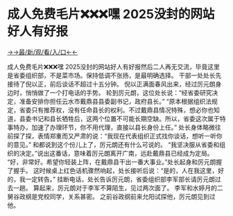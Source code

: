 # 成人免费毛片❌❌❌嘿  2025没封的网站好人有好报

<a href="https://senfoop.com">→→最/新/观/看/入/口←←</a>


成人免费毛片❌❌❌嘿  2025没封的网站好人有好报然后二人再无交流，毕竟这里是省委组织部，不是菜市场。保持低调不张扬，是最明确选择。
干部一处处长先接待了倪以正，前后谈话不超过十五分钟。
倪以正满面春风出来，经过厉元朗身边时，悄悄做了一个打电话的手势。
轮到厉元朗，这位处长说：“经省委研究决定，准备安排你担任云水市戴鼎县县委副书记，政府县长。”
“原本根据组织法规定，省委只有推荐权，没有任命县长的权利。不过戴鼎县情况特殊，想必你也知道，县委书记和县长牺牲后，这两个位置不可能长期空缺。所以，省委这次属于特事特办，加速了办理环节，你不用代理，直接以县长身份上任。”
处长身体略微往前探了探，表情郑重而又严肃的说：“我现在代表组织正式找你谈话，想听一听你的意见。”
和都说到这个份儿上了，厉元朗还有什么可说的。
“我坚决服从省委和组织的决定。”说出这番话，意味着厉元朗离开广南，远赴戴鼎县已经成为定局。
“好，非常好。希望你轻装上阵，在戴鼎县干出一番大事业。”处长起身和厉元朗握了握手。
这时候桌上红色话机骤然响起，处长接听后说：“是的，人在我这里，好的，我一定转告。”
挂断电话，处长告诉厉元朗，省委组织部李军部长请厉元朗过去一趟。
算起来，厉元朗对于李军不算陌生，见过两次面了。
李军和水婷月的二舅谷政纲是党校同学，关系甚密。
之前谷政纲前来允阳试探他，厉元朗见到过他。
